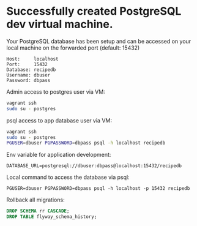 # Successfully created PostgreSQL dev virtual machine.

Your PostgreSQL database has been setup and can be accessed on your local machine on the forwarded port (default: 15432)  

```
Host:     localhost
Port:     15432
Database: recipedb
Username: dbuser
Password: dbpass
```

Admin access to postgres user via VM:  

```bash
vagrant ssh
sudo su - postgres
```

psql access to app database user via VM:  

```bash
vagrant ssh
sudo su - postgres
PGUSER=dbuser PGPASSWORD=dbpass psql -h localhost recipedb
```

Env variable for application development:  

```
DATABASE_URL=postgresql://dbuser:dbpass@localhost:15432/recipedb
```

Local command to access the database via psql:  

```
PGUSER=dbuser PGPASSWORD=dbpass psql -h localhost -p 15432 recipedb
```

Rollback all migrations:

```sql
DROP SCHEMA rr CASCADE;
DROP TABLE flyway_schema_history;
```